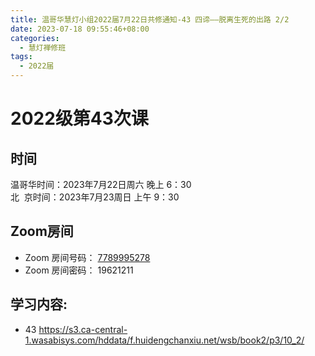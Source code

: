 ```yaml
---
title: 温哥华慧灯小组2022届7月22日共修通知-43 四谛——脱离生死的出路 2/2
date: 2023-07-18 09:55:46+08:00
categories:
  - 慧灯禅修班
tags:
  - 2022届
---
```

# 2022级第43次课

## 时间

温哥华时间：2023年7月22日周六 晚上 6：30\
北  京时间：2023年7月23周日 上午 9：30

## Zoom房间

* Zoom 房间号码： [7789995278](https://us02web.zoom.us/j/7789995278?pwd=VjZmbWJFY2k2K0E5RVB2cTNIQmhqUT09)
* Zoom 房间密码： 19621211

## 学习内容:

* 43 [](https://s3.ca-central-1.wasabisys.com/hddata/f.huidengchanxiu.net/wsb/book2/p3/10_2/)<https://s3.ca-central-1.wasabisys.com/hddata/f.huidengchanxiu.net/wsb/book2/p3/10_2/>